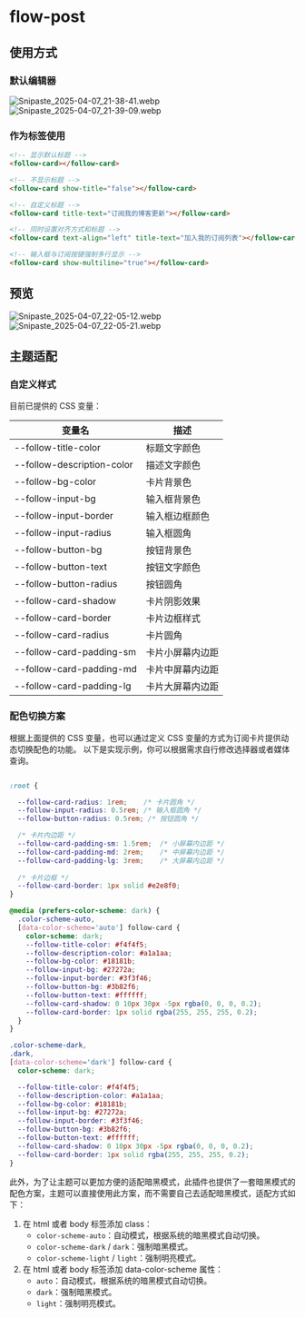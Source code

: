 # flow-post

## 使用方式

### 默认编辑器

![Snipaste_2025-04-07_21-38-41.webp](https://api.minio.yyds.pink/halo-docs/2025/04/Snipaste_2025-04-07_21-38-41.webp)
![Snipaste_2025-04-07_21-39-09.webp](https://api.minio.yyds.pink/halo-docs/2025/04/Snipaste_2025-04-07_21-39-09.webp)

### 作为标签使用

``` html
<!-- 显示默认标题 -->
<follow-card></follow-card>

<!-- 不显示标题 -->
<follow-card show-title="false"></follow-card>

<!-- 自定义标题 -->
<follow-card title-text="订阅我的博客更新"></follow-card>

<!-- 同时设置对齐方式和标题 -->
<follow-card text-align="left" title-text="加入我的订阅列表"></follow-card>

<!-- 输入框与订阅按键强制多行显示 -->
<follow-card show-multiline="true"></follow-card>
```

## 预览

![Snipaste_2025-04-07_22-05-12.webp](https://api.minio.yyds.pink/halo-docs/2025/04/Snipaste_2025-04-07_22-05-12.webp)
![Snipaste_2025-04-07_22-05-21.webp](https://api.minio.yyds.pink/halo-docs/2025/04/Snipaste_2025-04-07_22-05-21.webp)

## 主题适配

### 自定义样式

目前已提供的 CSS 变量：

| 变量名 | 描述 |
|--------|------|
| --follow-title-color | 标题文字颜色 |
| --follow-description-color | 描述文字颜色 |
| --follow-bg-color | 卡片背景色 |
| --follow-input-bg | 输入框背景色 |
| --follow-input-border | 输入框边框颜色 |
| --follow-input-radius | 输入框圆角 |
| --follow-button-bg | 按钮背景色 |
| --follow-button-text | 按钮文字颜色 |
| --follow-button-radius | 按钮圆角 |
| --follow-card-shadow | 卡片阴影效果 |
| --follow-card-border | 卡片边框样式 |
| --follow-card-radius | 卡片圆角 |
| --follow-card-padding-sm | 卡片小屏幕内边距 |
| --follow-card-padding-md | 卡片中屏幕内边距 |
| --follow-card-padding-lg | 卡片大屏幕内边距 |


### 配色切换方案

根据上面提供的 CSS 变量，也可以通过定义 CSS 变量的方式为订阅卡片提供动态切换配色的功能。
以下是实现示例，你可以根据需求自行修改选择器或者媒体查询。

``` css

:root {

  --follow-card-radius: 1rem;    /* 卡片圆角 */
  --follow-input-radius: 0.5rem; /* 输入框圆角 */
  --follow-button-radius: 0.5rem; /* 按钮圆角 */

  /* 卡片内边距 */
  --follow-card-padding-sm: 1.5rem;  /* 小屏幕内边距 */
  --follow-card-padding-md: 2rem;    /* 中屏幕内边距 */
  --follow-card-padding-lg: 3rem;    /* 大屏幕内边距 */
  
  /* 卡片边框 */
  --follow-card-border: 1px solid #e2e8f0;
}

@media (prefers-color-scheme: dark) {
  .color-scheme-auto,
  [data-color-scheme='auto'] follow-card {
    color-scheme: dark;
    --follow-title-color: #f4f4f5;
    --follow-description-color: #a1a1aa;
    --follow-bg-color: #18181b;
    --follow-input-bg: #27272a;
    --follow-input-border: #3f3f46;
    --follow-button-bg: #3b82f6;
    --follow-button-text: #ffffff;
    --follow-card-shadow: 0 10px 30px -5px rgba(0, 0, 0, 0.2);
    --follow-card-border: 1px solid rgba(255, 255, 255, 0.2);
  }
}

.color-scheme-dark,
.dark,
[data-color-scheme='dark'] follow-card {
  color-scheme: dark;

  --follow-title-color: #f4f4f5;
  --follow-description-color: #a1a1aa;
  --follow-bg-color: #18181b;
  --follow-input-bg: #27272a;
  --follow-input-border: #3f3f46;
  --follow-button-bg: #3b82f6;
  --follow-button-text: #ffffff;
  --follow-card-shadow: 0 10px 30px -5px rgba(0, 0, 0, 0.2);
  --follow-card-border: 1px solid rgba(255, 255, 255, 0.2);
}

```

此外，为了让主题可以更加方便的适配暗黑模式，此插件也提供了一套暗黑模式的配色方案，主题可以直接使用此方案，而不需要自己去适配暗黑模式，适配方式如下：

1. 在 html 或者 body 标签添加 class：
   - `color-scheme-auto`：自动模式，根据系统的暗黑模式自动切换。
   - `color-scheme-dark` / `dark`：强制暗黑模式。
   - `color-scheme-light` / `light`：强制明亮模式。
2. 在 html 或者 body 标签添加 data-color-scheme 属性：
   - `auto`：自动模式，根据系统的暗黑模式自动切换。
   - `dark`：强制暗黑模式。
   - `light`：强制明亮模式。

    